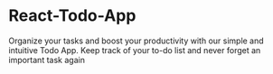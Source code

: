# React-Todo-App
Organize your tasks and boost your productivity with our simple and intuitive Todo App. Keep track of your to-do list and never forget an important task again
